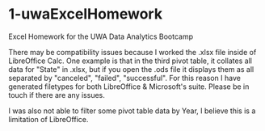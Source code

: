 # 1-uwaExcelHomework
Excel Homework for the UWA Data Analytics Bootcamp

There may be compatibility issues because I worked the .xlsx file inside of LibreOffice Calc. One example is that in the third pivot table, it collates all data for "State" in .xlsx, but if you open the .ods file it displays them as all separated by "canceled", "failed", "successful".
For this reason I have generated filetypes for both LibreOffice & Microsoft's suite.
Please be in touch if there are any issues.

I was also not able to filter some pivot table data by Year, I believe this is a limitation of LibreOffice.

